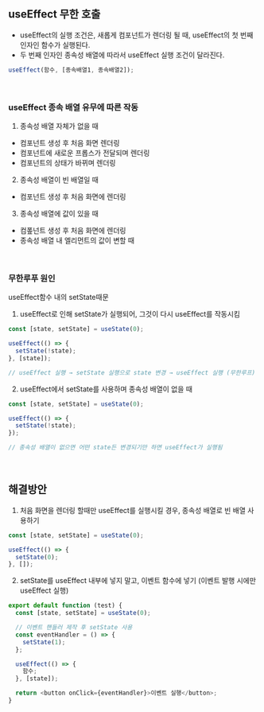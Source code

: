 ## useEffect 무한 호출

- useEffect의 실행 조건은, 새롭게 컴포넌트가 렌더링 될 때, useEffect의 첫 번째 인자인 함수가 실행된다.
- 두 번째 인자인 종속성 배열에 따라서 useEffect 실행 조건이 달라진다.

```js
useEffect(함수, [종속배열1, 종속배열2]);
```

<br />

### useEffect 종속 배열 유무에 따른 작동

1. 종속성 배열 자체가 없을 때

- 컴포넌트 생성 후 처음 화면 렌더링
- 컴포넌트에 새로운 프롭스가 전달되며 렌더링
- 컴포넌트의 상태가 바뀌며 렌더링

2. 종속성 배열이 빈 배열일 때

- 컴포넌트 생성 후 처음 화면에 렌더링

3. 종속성 배열에 값이 있을 때

- 컴퐆넌트 생성 후 처음 화면에 렌더링
- 종속성 배열 내 엘리먼트의 값이 변할 때

<br />

### 무한루푸 원인

useEffect함수 내의 setState때문

1. useEffect로 인해 setState가 실행되어, 그것이 다시 useEffect를 작동시킴

```js
const [state, setState] = useState(0);

useEffect(() => {
  setState(!state);
}, [state]);

// useEffect 실행 → setState 실행으로 state 변경 → useEffect 실행 (무한루프)
```

2. useEffect에서 setState를 사용하며 종속성 배열이 없을 때

```js
const [state, setState] = useState(0);

useEffect(() => {
  setState(!state);
});

// 종속성 배열이 없으면 어떤 state든 변경되기만 하면 useEffect가 실행됨
```

<br />

## 해결방안

1. 처음 화면을 렌더링 할때만 useEffect를 실행시킬 경우, 종속성 배열로 빈 배열 사용하기

```js
const [state, setState] = useState(0);

useEffect(() => {
  setState(0);
}, []);
```

2. setState를 useEffect 내부에 넣지 말고, 이벤트 함수에 넣기 (이벤트 발행 시에만 useEffect 실행)

```js
export default function (test) {
  const [state, setState] = useState(0);

  // 이벤트 핸들러 제작 후 setState 사용
  const eventHandler = () => {
    setState(1);
  };

  useEffect(() => {
    함수;
  }, [state]);

  return <button onClick={eventHandler}>이벤트 실행</button>;
}
```
